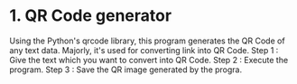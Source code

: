 # 1. QR Code generator
Using the Python's qrcode library, this program generates the QR Code of any text data.
Majorly, it's used for converting link into QR Code.
Step 1 : Give the text which you want to convert into QR Code.
Step 2 : Execute the program.
Step 3 : Save the QR image generated by the progra.
